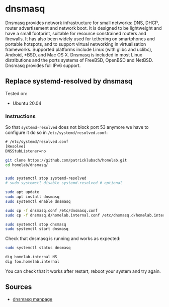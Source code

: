 # dnsmasq

Dnsmasq provides network infrastructure for small networks: DNS, DHCP, router advertisement and network boot. It is designed to be lightweight and have a small footprint, suitable for resource constrained routers and firewalls. It has also been widely used for tethering on smartphones and portable hotspots, and to support virtual networking in virtualisation frameworks. Supported platforms include Linux (with glibc and uclibc), Android, *BSD, and Mac OS X. Dnsmasq is included in most Linux distributions and the ports systems of FreeBSD, OpenBSD and NetBSD. Dnsmasq provides full IPv6 support.

## Replace systemd-resolved by dnsmasq

Tested on:

- Ubuntu 20.04

### Instructions

So that `systemd-resolved` does not block port 53 anymore we have to configure it do so in `/etc/systemd/resolved.conf`:

```txt
# /etc/systemd/resolved.conf
[Resolve]
DNSStubListener=no
```

```bash
git clone https://github.com/patricklubach/homelab.git
cd homelab/dnsmasq/


sudo systemctl stop systemd-resolved
# sudo systemctl disable systemd-resolved # optional

sudo apt update
sudo apt install dnsmasq
sudo systemctl enable dnsmasq

sudo cp -f dnsmasq.conf /etc/dnsmasq.conf
sudo cp -f dnsmasq.d/homelab.internal.conf /etc/dnsmasq.d/homelab.internal.conf

sudo systemctl stop dnsmasq
sudo systemctl start dnsmasq
```

Check that dnsmasq is running and works as expected:

```bash
sudo systemctl status dnsmasq

dig homelab.internal NS
dig foo.homelab.internal
```

You can check that it works after restart, reboot your system and try again.

## Sources

- [dnsmasq manpage](https://thekelleys.org.uk/dnsmasq/docs/dnsmasq-man.html)
